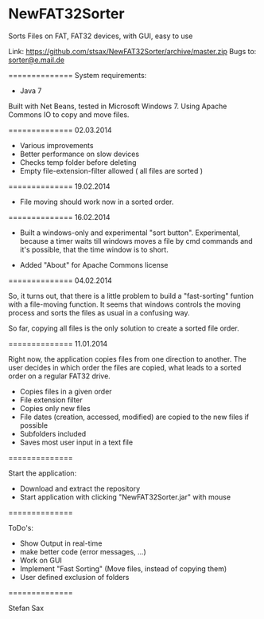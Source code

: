 NewFAT32Sorter 
==============

Sorts Files on FAT, FAT32 devices, with GUI, easy to use

Link: https://github.com/stsax/NewFAT32Sorter/archive/master.zip
Bugs to: sorter@e.mail.de

==============
System requirements:
 - Java 7

Built with Net Beans, tested in Microsoft Windows 7. 
Using Apache Commons IO to copy and move files.

==============
02.03.2014
- Various improvements
- Better performance on slow devices
- Checks temp folder before deleting
- Empty file-extension-filter allowed ( all files are sorted )

==============
19.02.2014
- File moving should work now in a sorted order.

==============
16.02.2014
- Built a windows-only and experimental "sort button". Experimental, because a timer waits till windows moves a file by cmd commands and it's possible, that the time window is to short.

- Added "About" for Apache Commons license

==============
04.02.2014

So, it turns out, that there is a little problem to build a "fast-sorting" funtion with a file-moving function. It seems that windows controls the moving process and sorts the files as usual in a confusing way.

So far, copying all files is the only solution to create a sorted file order.



==============
11.01.2014


Right now, the application copies files from one direction to another. The user 
decides in which order the files are copied, what leads to a sorted order on a 
regular FAT32 drive.


 - Copies files in a given order
 - File extension filter
 - Copies only new files
 - File dates (creation, accessed, modified) are copied to the new files if possible
 - Subfolders included
 - Saves most user input in a text file


==============

Start the application:
 - Download and extract the repository
 - Start application with clicking "NewFAT32Sorter.jar" with mouse
 
==============
 
 
 ToDo's:
  - Show Output in real-time
  - make better code (error messages, ...)
  - Work on GUI 
  - Implement "Fast Sorting" (Move files, instead of copying them)
  - User defined exclusion of folders
 
==============
 
 Stefan Sax
